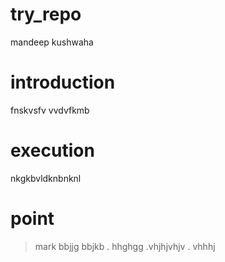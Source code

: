 try_repo
========
mandeep kushwaha

introduction
=============
fnskvsfv vvdvfkmb


execution
==========


nkgkbvldknbnknl

point
======
> mark
>bbjjg
> bbjkb
. hhghgg
.vhjhjvhjv
. vhhhj

